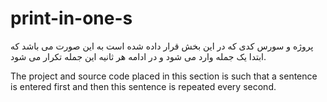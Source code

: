 # print-in-one-s
پروژه و سورس کدی که در این بخش قرار داده شده است به این صورت می باشد که ابتدا یک جمله وارد می شود و در ادامه هر ثانیه این جمله تکرار می شود.

The project and source code placed in this section is such that a sentence is entered first and then this sentence is repeated every second.
